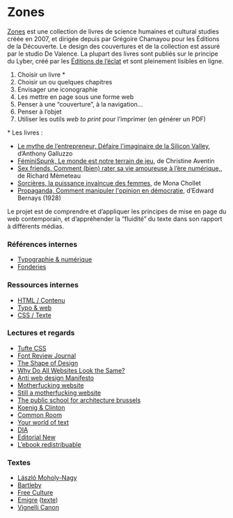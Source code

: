 
# Zones

[Zones](https://www.editions-zones.fr/) est une collection de livres de science humaines et cultural studies créée en 2007, et dirigée depuis par Grégoire Chamayou pour les Éditions de la Découverte. Le design des couvertures et de la collection est assuré par le studio De Valence. La plupart des livres sont publiés sur le principe du Lyber, créé par les [Éditions de l’éclat](http://www.lyber-eclat.net/lyber/lybertxt.html) et sont pleinement lisibles en ligne.

1.  Choisir un livre *
2.  Choisir un ou quelques chapitres
3.  Envisager une iconographie
4.  Les mettre en page sous une forme web
5.  Penser à une “couverture”, à la navigation…
6.  Penser à l’objet
6.  Utiliser les outils *web to print* pour l’imprimer (en générer un PDF)

\* Les livres :
*   [Le mythe de l’entrepreneur, Défaire l'imaginaire de la Silicon Valley](https://www.editions-zones.fr/lyber?le-mythe-de-lentrepreneur), d’Anthony Galluzzo
*   [FéminiSpunk, Le monde est notre terrain de jeu](https://www.editions-zones.fr/lyber?feminispunk), de Christine Aventin
*   [Sex friends, Comment (bien) rater sa vie amoureuse à l’ère numérique,](https://www.editions-zones.fr/lyber?sex-friends), de Richard Mèmeteau
*   [Sorcières, la puissance invaincue des femmes](https://www.editions-zones.fr/livres/sorcieres/), de Mona Chollet
*   [Propaganda, Comment manipuler l'opinion en démocratie](https://www.editions-zones.fr/livres/propaganda/), d’Edward Bernays (1928)

Le projet est de comprendre et d’appliquer les principes de mise en page du web contemporain, et d’appréhender la “fluidité” du texte dans son rapport à différents médias.


### Références internes

* [Typographie & numérique](../../references/typo/)
* [Fonderies](../../references/foundries/)

### Ressources internes

* [HTML / Contenu](../../ressources/html/content/)
* [Typo & web](../../ressources/typo/)
* [CSS / Texte](../../ressources/css/text/)

### Lectures et regards

* [Tufte CSS](https://edwardtufte.github.io/tufte-css/)
* [Font Review Journal](https://fontreviewjournal.com/)
* [The Shape of Design](https://shapeofdesignbook.com/)
* [Why Do All Websites Look the Same?](https://modus.medium.com/on-the-visual-weariness-of-the-web-8af1c969ce73)
* [Anti web design Manifesto](http://brandon.invergo.net/news/2013-03-10-Anti-web-design-Manifesto.html)
* [Motherfucking website](http://motherfuckingwebsite.com/)
* [Still a motherfucking website](http://bettermotherfuckingwebsite.com/)
* [The public school for architecture brussels](http://psfa-bxl.org/)
* [Koenig & Clinton](http://koenigandclinton.com/gallery/)
* [Common Room](http://common-room.net/)
* [Your world of text](https://www.yourworldoftext.com/)
* [DIA](https://dia.tv/)
* [Editorial New](https://editorialnew.com/)
* [L’ebook redistribuable](https://jaypanoz.github.io/reflow/)


### Textes
<ul>
    <li><a download href="texts/attitude.txt">László Moholy-Nagy</a></li>
    <li><a download href="texts/bartleby.txt">Bartleby</a></li>
    <li><a download href="texts/lessing_freeculture.odt">Free Culture</a></li>
    <li><a download href="texts/emigre.pdf">Emigre</a> (<a href="texts/emigre.odt">texte</a>)</li>
    <li><a download href="texts/vignelli.pdf">Vignelli Canon</a></li>

</ul>
